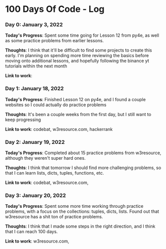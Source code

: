 # 100 Days Of Code - Log

### Day 0: January 3, 2022

**Today's Progress**: Spent some time going for Lesson 12 from py4e, as well as some practice problems from earlier lessons.

**Thoughts**: I think that it'll be difficult to find some projects to create this early. I'm planning on spending more time reviewing the basics before moving onto additional lessons, and hopefully following the binance yt tutorials within the next month

**Link to work**:

### Day 1: January 18, 2022

**Today's Progress**: Finished Lesson 12 on py4e, and I found a couple websites so I could actually do practice problems

**Thoughts**: It's been a couple weeks from the first day, but I still want to keep progressing

**Link to work**: codebat, w3resource.com, hackerrank

### Day 2: January 19, 2022

**Today's Progress**: Completed about 15 practice problems from w3resource, although they weren't super hard ones.

**Thoughts**: I think that tomorrow I should find more challenging problems, so that I can learn lists, dicts, tuples, functions, etc.

**Link to work**: codebat, w3resource.com, 

### Day 3: January 20, 2022

**Today's Progress**: Spent some more time working through practice problems, with a focus on the collections: tuples, dicts, lists. Found out that w3resource has a shit ton of practice problems.

**Thoughts**: I think that I made some steps in the right direction, and I think that I can reach 100 days.

**Link to work**: w3resource.com, 
